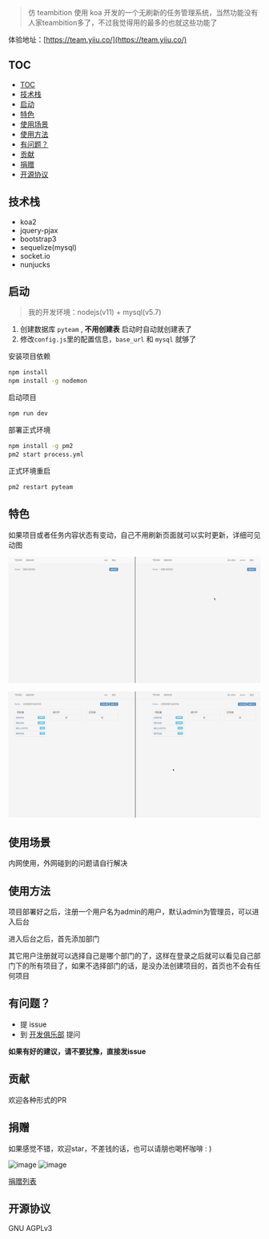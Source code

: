 
> 仿 teambition 使用 koa 开发的一个无刷新的任务管理系统，当然功能没有人家teambition多了，不过我觉得用的最多的也就这些功能了

体验地址：[https://team.yiiu.co/](https://team.yiiu.co/)

## TOC

- [TOC](#toc)
- [技术栈](#技术栈)
- [启动](#启动)
- [特色](#特色)
- [使用场景](#使用场景)
- [使用方法](#使用方法)
- [有问题？](#有问题)
- [贡献](#贡献)
- [捐赠](#捐赠)
- [开源协议](#开源协议)

## 技术栈

- koa2
- jquery-pjax
- bootstrap3
- sequelize(mysql)
- socket.io
- nunjucks

## 启动

> 我的开发环境：nodejs(v11) + mysql(v5.7)

1. 创建数据库 `pyteam` , **不用创建表** 启动时自动就创建表了
2. 修改`config.js`里的配置信息，`base_url` 和 `mysql` 就够了

安装项目依赖

```bash
npm install
npm install -g nodemon
```

启动项目

```bash
npm run dev
```

部署正式环境

```bash
npm install -g pm2
pm2 start process.yml
```

正式环境重启

```bash
pm2 restart pyteam
```

## 特色

如果项目或者任务内容状态有变动，自己不用刷新页面就可以实时更新，详细可见动图

![](./screenshot/create-project.gif)

![](./screenshot/task.gif)

## 使用场景

内网使用，外网碰到的问题请自行解决

## 使用方法

项目部署好之后，注册一个用户名为admin的用户，默认admin为管理员，可以进入后台

进入后台之后，首先添加部门

其它用户注册就可以选择自己是哪个部门的了，这样在登录之后就可以看见自己部门下的所有项目了，如果不选择部门的话，是没办法创建项目的，首页也不会有任何项目

## 有问题？

- 提 issue
- 到 [开发俱乐部](https://17dev.club/) 提问

**如果有好的建议，请不要犹豫，直接发issue**

## 贡献

欢迎各种形式的PR

## 捐赠

如果感觉不错，欢迎star，不差钱的话，也可以请朋也喝杯咖啡 : )

![image](https://cloud.githubusercontent.com/assets/6915570/18000010/9283d530-6bae-11e6-8c34-cd27060b9074.png)
![image](https://cloud.githubusercontent.com/assets/6915570/17999995/7c2a4db4-6bae-11e6-891c-4b6bc4f00f4b.png)

[捐赠列表](https://github.com/tomoya92/pyteam/wiki/%E6%8D%90%E8%B5%A0%E5%88%97%E8%A1%A8)

## 开源协议

GNU AGPLv3
